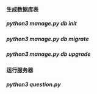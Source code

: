#### 生成数据库表
##### python3 manage.py db init
##### python3 manage.py db migrate
##### python3 manage.py db upgrade


#### 运行服务器
##### python3 question.py